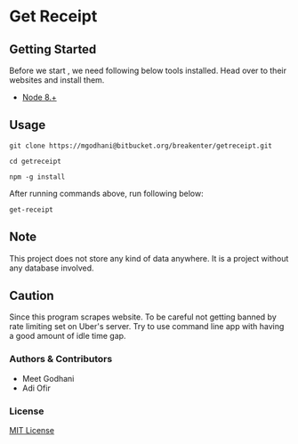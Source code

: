 # Get Receipt #

<description>

## Getting Started

Before we start , we need following below tools installed. Head over to their websites and install them.

- [Node 8.+](https://nodejs.org)

## Usage

```
git clone https://mgodhani@bitbucket.org/breakenter/getreceipt.git

cd getreceipt

npm -g install

```
After running commands above, run following below:
```
get-receipt

```


## Note

This project does not store any kind of data anywhere. It is a project without any database involved.

## Caution

Since this program scrapes website. To be careful not getting banned by rate limiting set on Uber's server. Try to use command line app with having a good amount of idle time gap.

### Authors & Contributors

- Meet Godhani
- Adi Ofir

### License

[MIT License](LICENSE)
